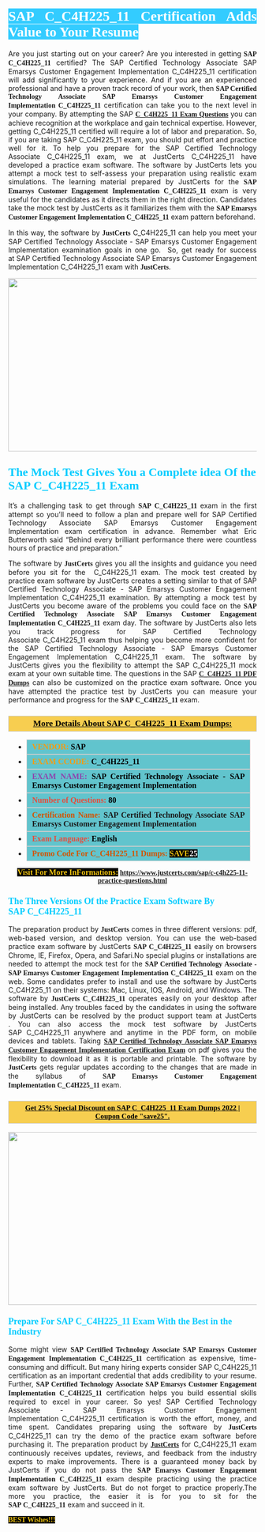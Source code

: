 <h1 style="text-align: justify;"><span style="color:#ffffff;"><span style="font-family:Georgia,serif;"><strong><span style="background-color:#33ccff;">SAP C_C4H225_11 Certification Adds Value to Your Resume</span></strong></span></span></h1>

<p style="text-align: justify;">Are you just starting out on your career? Are you interested in getting<span style="font-family:Georgia,serif;"><strong> SAP C_C4H225_11</strong></span> certified? The SAP Certified Technology Associate SAP Emarsys Customer Engagement Implementation C_C4H225_11 certification will add significantly to your experience. And if you are an experienced professional and have a proven track record of your work, then <span style="font-family:Georgia,serif;"><strong>SAP Certified Technology Associate SAP Emarsys Customer Engagement Implementation C_C4H225_11</strong></span> certification can take you to the next level in your company. By attempting the SAP <span style="font-family:Georgia,serif;"><strong><a href="https://www.justcerts.com/sap/c-c4h225-11-practice-questions.html">C_C4H225_11 Exam Questions</a></strong></span> you can achieve recognition at the workplace and gain technical expertise. However, getting C_C4H225_11 certified will require a lot of labor and preparation. So, if you are taking SAP C_C4H225_11 exam, you should put effort and practice well for it. To help you prepare for the SAP Certified Technology Associate C_C4H225_11 exam, we at JustCerts C_C4H225_11 have developed a practice exam software. The software by JustCerts lets you attempt a mock test to self-assess your preparation using realistic exam simulations. The learning material prepared by JustCerts for the <span style="font-family:Georgia,serif;"><strong>SAP Emarsys Customer Engagement Implementation C_C4H225_11</strong></span> exam is very useful for the candidates as it directs them in the right direction. Candidates take the mock test by JustCerts as it familiarizes them with the <span style="font-family:Georgia,serif;"><strong>SAP Emarsys Customer Engagement Implementation C_C4H225_11</strong></span> exam pattern beforehand.</p>

<p style="text-align: justify;">In this way, the software by <span style="font-size:14px;"><span style="font-family:Georgia,serif;"><strong>JustCerts</strong></span></span> C_C4H225_11 can help you meet your SAP Certified Technology Associate - SAP Emarsys Customer Engagement Implementation examination goals in one go.  So, get ready for success at SAP Certified Technology Associate SAP Emarsys Customer Engagement Implementation C_C4H225_11 exam with <span style="font-size:14px;"><span style="font-family:Georgia,serif;"><strong>JustCerts</strong></span></span>.</p>

<p style="text-align: center;"><a href="https://www.justcerts.com/sap/c-c4h225-11-practice-questions.html"><img alt="" src="https://i.imgur.com/tWVNC2Y.jpg" style="width: 720px; height: 350px;" /></a></p>

<h2 style="margin-right:0in; margin-left:0in"><span style="color:#00ccff;"><span style="font-family:Georgia,serif;"><strong><span style="font-size:18pt">The Mock Test Gives You a Complete idea Of the SAP C_C4H225_11 Exam</span></strong></span></span></h2>

<p style="text-align: justify;">It’s a challenging task to get through <span style="font-family:Georgia,serif;"><strong>SAP C_C4H225_11 </strong></span>exam in the first attempt so you’ll need to follow a plan and prepare well for SAP Certified Technology Associate SAP Emarsys Customer Engagement Implementation exam certification in advance. Remember what Eric Butterworth said “Behind every brilliant performance there were countless hours of practice and preparation.”</p>

<p style="text-align: justify;">The software by <span style="font-size:14px;"><span style="font-family:Georgia,serif;"><strong>JustCerts</strong></span></span> gives you all the insights and guidance you need before you sit for the  C_C4H225_11 exam. The mock test created by practice exam software by JustCerts creates a setting similar to that of SAP Certified Technology Associate - SAP Emarsys Customer Engagement Implementation C_C4H225_11 examination. By attempting a mock test by JustCerts you become aware of the problems you could face on the <span style="font-family:Georgia,serif;"><strong>SAP Certified Technology Associate SAP Emarsys Customer Engagement Implementation C_C4H225_11</strong></span> exam day. The software by JustCerts also lets you track progress for SAP Certified Technology Associate C_C4H225_11 exam thus helping you become more confident for the SAP Certified Technology Associate - SAP Emarsys Customer Engagement Implementation C_C4H225_11 exam. The software by JustCerts gives you the flexibility to attempt the SAP C_C4H225_11 mock exam at your own suitable time. The questions in the SAP <strong><span style="font-family:Georgia,serif;"><a href="https://www.justcerts.com/sap/c-c4h225-11-practice-questions.html">C_C4H225_11 PDF Dumps</a></span></strong> can also be customized on the practice exam software. Once you have attempted the practice test by JustCerts you can measure your performance and progress for the <span style="font-family:Georgia,serif;"><strong>SAP C_C4H225_11</strong></span> exam.</p>

<h3 style="background: #f7ce50; border: 1px solid rgb(204, 204, 204); padding: 5px 10px; text-align: center;"><span style="font-family:Georgia,serif;"><u><u><span style="color:#000000;"><span style="font-size:11pt"><span style="line-height:normal"><b><span style="font-size:13.0pt"><span cambria="">More Details About SAP C_C4H225_11 Exam Dumps:</span></span></b></span></span></span></u></u></span></h3>

<ul>
	<li style="margin:0cm 10pt">
	<div style="background:#61c4cd; border: 1px solid rgb(204, 204, 204); padding: 5px 10px; text-align: justify;"><span style="font-family:Georgia,serif;"><span style="font-size:11pt"><span style="line-height:normal"><b><span style="font-size:12.0pt"><span new="" roman="" times=""><span style="color:#f39c12;">VENDOR:</span> <span style="color:#000000;">SAP</span></span></span></b></span></span></span></div>
	</li>
	<li style="margin:0cm 10pt">
	<div style="background: #61c4cd; border: 1px solid rgb(204, 204, 204); padding: 5px 10px; text-align: justify;"><span style="font-family:Georgia,serif;"><span style="font-size:11pt"><span style="line-height:normal"><b><span style="font-size:12.0pt"><span new="" roman="" times=""><span style="color:#f39c12;">EXAM CCODE:</span> <span style="color:#000000;">C_C4H225_11</span></span></span></b></span></span></span></div>
	</li>
	<li style="margin:0cm 10pt">
	<div style="background: #61c4cd; border: 1px solid rgb(204, 204, 204); padding: 5px 10px; text-align: justify;"><span style="font-family:Georgia,serif;"><span style="font-size:11pt"><span style="line-height:normal"><b><span style="font-size:12.0pt"><span new="" roman="" times=""><span style="color:#8e44ad;">EXAM NAME:</span> <span style="color:#000000;">SAP Certified Technology Associate - SAP Emarsys Customer Engagement Implementation</span></span></span></b></span></span></span></div>
	</li>
	<li style="margin:0cm 10pt">
	<div style="background: #61c4cd; border: 1px solid rgb(204, 204, 204); padding: 5px 10px;"><span style="font-family:Georgia,serif;"><span style="font-size:11pt"><span style="line-height:normal"><b><span style="font-size:12.0pt"><span new="" roman="" times=""><span style="color:#e74c3c;">Number of Questions:</span><span style="color:#000000;"><span style="color:#f1c40f;"> </span>80</span></span></span></b></span></span></span></div>
	</li>
	<li style="margin:0cm 10pt">
	<div style="background: #61c4cd; border: 1px solid rgb(204, 204, 204); padding: 5px 10px; text-align: justify;"><span style="font-family:Georgia,serif;"><span style="font-size:11pt"><span style="line-height:normal"><b><span style="font-size:12.0pt"><span new="" roman="" times=""><span style="color:#d35400;">Certification Name:</span> SAP Certified Technology Associate SAP Emarsys Customer Engagement Implementation</span></span></b></span></span></span></div>
	</li>
	<li style="margin:0cm 10pt">
	<div style="background: #61c4cd; border: 1px solid rgb(204, 204, 204); padding: 5px 10px; text-align: justify;"><span style="font-family:Georgia,serif;"><span style="font-size:11pt"><span style="line-height:normal"><b><span style="font-size:12.0pt"><span new="" roman="" times=""><span style="color:#e74c3c;">Exam Language:</span> <span style="color:#000000;">English</span></span></span></b></span></span></span></div>
	</li>
	<li style="margin:0cm 10pt">
	<div style="background: #61c4cd; border: 1px solid rgb(204, 204, 204); padding: 5px 10px;"><span style="font-family:Georgia,serif;"><span style="font-size:11pt"><span style="line-height:normal"><b><span style="font-size:12.0pt"><span new="" roman="" times=""><span style="color:#d35400;">Promo Code For C_C4H225_11 Dumps:</span><span style="color:#f1c40f;"> <span style="background-color:#000000;">SAVE</span></span><span style="color:#ffffff;"><span style="background-color:#000000;">25</span></span></span></span></b></span></span></span></div>
	</li>
</ul>

<p style="text-align: center;"><span style="font-family:Georgia,serif;"><strong><span style="font-size:16px;"><span style="color:#f1c40f;"><span style="background-color:#000000;">Visit For More InFormations:</span></span></span> <a href="https://www.justcerts.com/sap/c-c4h225-11-practice-questions.html">https://www.justcerts.com/sap/c-c4h225-11-practice-questions.html</a></strong></span></p>

<h3 style="margin-right:0in; margin-left:0in"><span style="color:#00ccff;"><span style="font-family:Georgia,serif;"><strong><span style="font-size:13.5pt">The Three Versions Of the Practice Exam Software By SAP C_C4H225_11</span></strong></span></span></h3>

<p style="text-align: justify;">The preparation product by <span style="font-size:14px;"><span style="font-family:Georgia,serif;"><strong>JustCerts</strong></span></span> comes in three different versions: pdf, web-based version, and desktop version. You can use the web-based practice exam software by JustCerts <span style="font-family:Georgia,serif;"><strong>SAP C_C4H225_11</strong></span> easily on browsers Chrome, IE, Firefox, Opera, and Safari.No special plugins or installations are needed to attempt the mock test for the <span style="font-family:Georgia,serif;"><strong>SAP Certified Technology Associate - SAP Emarsys Customer Engagement Implementation C_C4H225_11</strong></span> exam on the web. Some candidates prefer to install and use the software by JustCerts C_C4H225_11 on their systems: Mac, Linux, IOS, Android, and Windows. The software by <span style="font-family:Georgia,serif;"><strong>JustCerts C_C4H225_11</strong></span> operates easily on your desktop after being installed. Any troubles faced by the candidates in using the software by JustCerts can be resolved by the product support team at JustCerts . You can also access the mock test software by JustCerts SAP C_C4H225_11 anywhere and anytime in the PDF form, on mobile devices and tablets. Taking <a href="https://www.justcerts.com/sap/sap-certified-technology-associate-certification-exams.html"><span style="font-family:Georgia,serif;"><strong>SAP Certified Technology Associate SAP Emarsys Customer Engagement Implementation Certification Exam</strong></span></a> on pdf gives you the flexibility to download it as it is portable and printable. The software by <span style="font-size:14px;"><span style="font-family:Georgia,serif;"><strong>JustCerts</strong></span></span> gets regular updates according to the changes that are made in the syllabus of <span style="font-family:Georgia,serif;"><strong>SAP Emarsys Customer Engagement Implementation C_C4H225_11</strong></span> exam.</p>

<h3 style="background: rgb(247, 206, 80); border: 1px solid rgb(204, 204, 204); padding: 5px 10px; text-align: center;"><span style="font-family:Georgia,serif;"><u><span style="color:#000000;"><span style="font-size:11pt;"><span style="line-height:normal;"><b><span cambria="">Get 25% Special Discount on SAP C_C4H225_11 Exam Dumps 2022 | Coupon Code "save25".</span></b></span></span></span></u></span></h3>

<p style="text-align: center;"><a href="https://www.justcerts.com/sap/c-c4h225-11-practice-questions.html"><img alt="" src="https://i.imgur.com/fQyYzMS.jpg" style="width: 720px; height: 350px;" /></a></p>

<h3 style="margin-right:0in; margin-left:0in"><span style="color:#00ccff;"><span style="font-family:Georgia,serif;"><strong><span style="font-size:13.5pt">Prepare For SAP C_C4H225_11 Exam With the Best in the Industry</span></strong></span></span></h3>

<p style="text-align: justify;">Some might view <span style="font-family:Georgia,serif;"><strong>SAP Certified Technology Associate SAP Emarsys Customer Engagement Implementation C_C4H225_11</strong></span> certification as expensive, time-consuming and difficult. But many hiring experts consider SAP C_C4H225_11 certification as an important credential that adds credibility to your resume. Further, <span style="font-family:Georgia,serif;"><strong>SAP Certified Technology Associate SAP Emarsys Customer Engagement Implementation C_C4H225_11</strong></span> certification helps you build essential skills required to excel in your career. So yes! SAP Certified Technology Associate - SAP Emarsys Customer Engagement Implementation C_C4H225_11 certification is worth the effort, money, and time spent. Candidates preparing using the software by <span style="font-size:14px;"><span style="font-family:Georgia,serif;"><strong>JustCerts</strong></span></span> C_C4H225_11 can try the demo of the practice exam software before purchasing it. The preparation product by <a href="https://www.justcerts.com/"><span style="font-size:14px;"><span style="font-family:Georgia,serif;"><strong>JustCerts</strong></span></span></a> for C_C4H225_11 exam continuously receives updates, reviews, and feedback from the industry experts to make improvements. There is a guaranteed money back by JustCerts if you do not pass the <span style="font-family:Georgia,serif;"><strong>SAP Emarsys Customer Engagement Implementation C_C4H225_11</strong></span> exam despite practicing using the practice exam software by JustCerts. But do not forget to practice properly.The more you practice, the easier it is for you to sit for the <span style="font-family:Georgia,serif;"><strong>SAP C_C4H225_11</strong></span> exam and succeed in it.</p>

<p style="text-align: justify;"><span style="color:#f1c40f;"><span style="font-size:14px;"><span style="font-family:Georgia,serif;"><strong><span style="background-color:#000000;">BEST Wishes!!!</span></strong></span></span></span></p>
